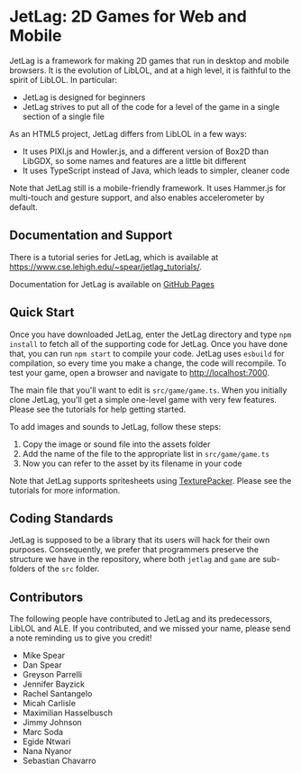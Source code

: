 # JetLag: 2D Games for Web and Mobile

JetLag is a framework for making 2D games that run in desktop and mobile
browsers.  It is the evolution of LibLOL, and at a high level, it is faithful
to the spirit of LibLOL.  In particular:

- JetLag is designed for beginners
- JetLag strives to put all of the code for a level of the game in a single
  section of a single file

As an HTML5 project, JetLag differs from LibLOL in a few ways:

- It uses PIXI.js and Howler.js, and a different version of Box2D than
  LibGDX, so some names and features are a little bit different
- It uses TypeScript instead of Java, which leads to simpler, cleaner code

Note that JetLag still is a mobile-friendly framework.  It uses Hammer.js for
multi-touch and gesture support, and also enables accelerometer by default.

## Documentation and Support

There is a tutorial series for JetLag, which is available at
<https://www.cse.lehigh.edu/~spear/jetlag_tutorials/>.

Documentation for JetLag is available on
[GitHub Pages](https://mfs409.github.io/jetlag/ "JetLag GitHub Pages")

## Quick Start

Once you have downloaded JetLag, enter the JetLag directory and type `npm
install` to fetch all of the supporting code for JetLag.  Once you have done
that, you can run `npm start` to compile your code.  JetLag uses `esbuild`
for compilation, so every time you make a change, the code will recompile.
To test your game, open a browser and navigate to <http://localhost:7000>.

The main file that you'll want to edit is `src/game/game.ts`.  When you
initially clone JetLag, you'll get a simple one-level game with very few
features.  Please see the tutorials for help getting started.

To add images and sounds to JetLag, follow these steps:

1. Copy the image or sound file into the assets folder
2. Add the name of the file to the appropriate list in `src/game/game.ts`
3. Now you can refer to the asset by its filename in your code

Note that JetLag supports spritesheets using
[TexturePacker](https://www.codeandweb.com/texturepacker).  Please see the
tutorials for more information.

## Coding Standards

JetLag is supposed to be a library that its users will hack for their own
purposes.  Consequently, we prefer that programmers preserve the structure we
have in the repository, where both `jetlag` and `game` are sub-folders of the
`src` folder.

## Contributors

The following people have contributed to JetLag and its predecessors, LibLOL and
ALE.  If you contributed, and we missed your name, please send a note reminding
us to give you credit!

- Mike Spear
- Dan Spear
- Greyson Parrelli
- Jennifer Bayzick
- Rachel Santangelo
- Micah Carlisle
- Maximilian Hasselbusch
- Jimmy Johnson
- Marc Soda
- Egide Ntwari
- Nana Nyanor
- Sebastian Chavarro
